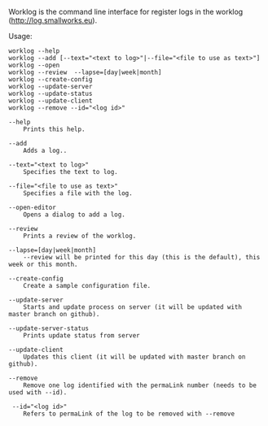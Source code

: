 Worklog is the command line interface for register logs in the worklog (http://log.smallworks.eu).

Usage:

    worklog --help
    worklog --add [--text="<text to log>"|--file="<file to use as text>"]
    worklog --open
    worklog --review  --lapse=[day|week|month]
    worklog --create-config
    worklog --update-server
    worklog --update-status
    worklog --update-client
    worklog --remove --id="<log id>" 

	--help		
		Prints this help.
		
	--add
		Adds a log..
		
	--text="<text to log>"
		Specifies the text to log.
	
	--file="<file to use as text>"		
		Specifies a file with the log.	
		
	--open-editor
		Opens a dialog to add a log.
		
	--review
		Prints a review of the worklog.
		
	--lapse=[day|week|month]
		--review will be printed for this day (this is the default), this week or this month.

	--create-config
		Create a sample configuration file.

	--update-server
		Starts and update process on server (it will be updated with master branch on github).
		
	--update-server-status
		Prints update status from server

	--update-client
		Updates this client (it will be updated with master branch on github).
		
	--remove
		Remove one log identified with the permaLink number (needs to be used with --id). 
		
	 --id="<log id>" 
		Refers to permaLink of the log to be removed with --remove 
